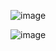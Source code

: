 ![image](https://github.com/ayynny/CSE110/assets/61796361/9cbb193f-1a64-40bc-98dd-040b88aa1d62)

![image](https://github.com/ayynny/CSE110/assets/61796361/9d6afbdc-a8cf-4328-9f69-3af1911a17e7)
